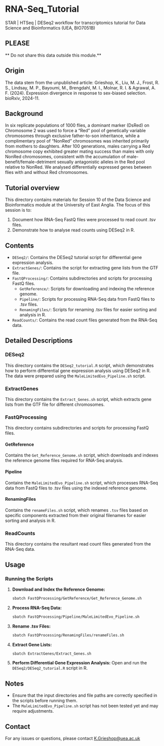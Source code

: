 # RNA-Seq_Tutorial
STAR | HTSeq | DESeq2 workflow for transcriptomics tutorial for Data Science and Bioinformatics (UEA, BIO7051B)

## PLEASE 

** Do not share this data outside this module.**

## Origin
The data stem from the unpublished article:
Grieshop, K., Liu, M. J., Frost, R. S., Lindsay, M. P., Bayoumi, M., Brengdahl, M. I., Molnar, R. I. & Agrawal, A. F. (2024). Expression divergence in response to sex-biased selection. bioRxiv, 2024-11.

## Background
In six replicate populations of 1000 flies, a dominant marker (DsRed) on Chromosome 2 was used to force a “Red” pool of genetically variable chromosomes through exclusive father-to-son inheritance, while a complimentary pool of “NonRed” chromosomes was inherited primarily from mothers to daughters. After 100 generations, males carrying a Red chromosome copy exhibited greater mating success than males with only NonRed chromosomes, consistent with the accumulation of male-benefit/female-detriment sexually antagonistic alleles in the Red pool relative to NonRed. We analysed differentially expressed genes between flies with and without Red chromosomes. 

## Tutorial overview
This directory contains materials for Session 10 of the Data Science and Bioinformatics module at the University of East Anglia. The focus of this session is to:
1. Document how RNA-Seq FastQ files were processed to read count .tsv files.
2. Demonstrate how to analyse read counts using DESeq2 in R.

## Contents
- `DESeq2/`: Contains the DESeq2 tutorial script for differential gene expression analysis.
- `ExtractGenes/`: Contains the script for extracting gene lists from the GTF file.
- `FastQProcessing/`: Contains subdirectories and scripts for processing FastQ files.
  - `GetReference/`: Scripts for downloading and indexing the reference genome.
  - `Pipeline/`: Scripts for processing RNA-Seq data from FastQ files to .tsv files.
  - `RenamingFiles/`: Scripts for renaming .tsv files for easier sorting and analysis in R.
- `ReadCounts/`: Contains the read count files generated from the RNA-Seq data.

## Detailed Descriptions

### DESeq2
This directory contains the `DESeq2_tutorial.R` script, which demonstrates how to perform differential gene expression analysis using DESeq2 in R. The data were prepared using the `MaleLimitedEvo_Pipeline.sh` script.

### ExtractGenes
This directory contains the `Extract_Genes.sh` script, which extracts gene lists from the GTF file for different chromosomes.

### FastQProcessing
This directory contains subdirectories and scripts for processing FastQ files.

#### GetReference
Contains the `Get_Reference_Genome.sh` script, which downloads and indexes the reference genome files required for RNA-Seq analysis.

#### Pipeline
Contains the `MaleLimitedEvo_Pipeline.sh` script, which processes RNA-Seq data from FastQ files to .tsv files using the indexed reference genome.

#### RenamingFiles
Contains the `renameFiles.sh` script, which renames `.tsv` files based on specific components extracted from their original filenames for easier sorting and analysis in R.

### ReadCounts
This directory contains the resultant read count files generated from the RNA-Seq data.

## Usage

### Running the Scripts

1. **Download and Index the Reference Genome:**
   ```bash
   sbatch FastQProcessing/GetReference/Get_Reference_Genome.sh
   ```

2. **Process RNA-Seq Data:**
   ```bash
   sbatch FastQProcessing/Pipeline/MaleLimitedEvo_Pipeline.sh
   ```

3. **Rename .tsv Files:**
   ```bash
   sbatch FastQProcessing/RenamingFiles/renameFiles.sh
   ```

4. **Extract Gene Lists:**
   ```bash
   sbatch ExtractGenes/Extract_Genes.sh
   ```

5. **Perform Differential Gene Expression Analysis:**
   Open and run the `DESeq2/DESeq2_tutorial.R` script in R.

## Notes
- Ensure that the input directories and file paths are correctly specified in the scripts before running them.
- The `MaleLimitedEvo_Pipeline.sh` script has not been tested yet and may require adjustments.

## Contact
For any issues or questions, please contact K.Grieshop@uea.ac.uk